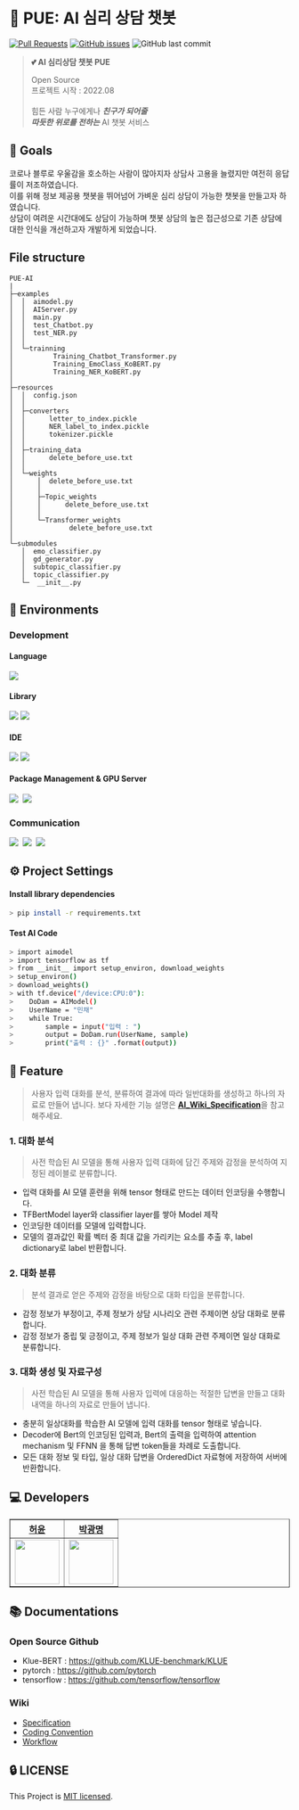 # 💬 PUE: AI 심리 상담 챗봇
[![Pull Requests](https://img.shields.io/github/issues-pr/PUE-AI-ChatBot/PUE-AI?style=for-the-badge)](https://github.com/PUE-AI-ChatBot/PUE-AI/pulls)
[![GitHub issues](https://img.shields.io/github/issues/PUE-AI-ChatBot/PUE-AI?style=for-the-badge)](https://github.com/PUE-AI-ChatBot/PUE-AI/issues)
![GitHub last commit](https://img.shields.io/github/last-commit/PUE-AI-ChatBot/PUE-AI?style=for-the-badge)
>  **:two_hearts: AI 심리상담 챗봇 PUE**  
>
> Open Source <br>
> 프로젝트 시작 : 2022.08 <br> <br>
> 힘든 사람 누구에게나 ***친구가 되어줄*** <br>
> ***따듯한 위로를 전하는*** AI 챗봇 서비스 <br> 
>
## 🥇 Goals


코로나 블루로 우울감을 호소하는 사람이 많아지자 상담사 고용을 늘렸지만 여전히 응답률이 저조하였습니다. <br>
이를 위해 정보 제공용 챗봇을 뛰어넘어 가벼운 심리 상담이 가능한 챗봇을 만들고자 하였습니다. <br>
상담이 여려운 시간대에도 상담이 가능하며 챗봇 상담의 높은 접근성으로 기존 상담에 대한 인식을 개선하고자 개발하게 되었습니다. <br>

## File structure
<div align="left">
    
    PUE-AI
    |
    ├─examples
    │  │  aimodel.py
    │  │  AIServer.py
    │  │  main.py
    │  │  test_Chatbot.py
    │  │  test_NER.py
    │  │
    │  └─trainning
    │          Training_Chatbot_Transformer.py
    │          Training_EmoClass_KoBERT.py
    │          Training_NER_KoBERT.py
    │
    ├─resources
    │  │  config.json
    │  │
    │  ├─converters
    │  │      letter_to_index.pickle
    │  │      NER_label_to_index.pickle
    │  │      tokenizer.pickle
    │  │
    │  ├─training_data
    │  │      delete_before_use.txt
    │  │
    │  └─weights
    │      │  delete_before_use.txt
    │      │
    │      ├─Topic_weights
    │      │      delete_before_use.txt
    │      │
    │      └─Transformer_weights
    │              delete_before_use.txt
    │
    └─submodules
       │  emo_classifier.py
       │  gd_generator.py
       │  subtopic_classifier.py
       │  topic_classifier.py
       └─  __init__.py
    
</div>


## 🔨 Environments
### Development
#### Language
<img src="https://img.shields.io/badge/python-3.9-blue?style=for-the-badge&logo=appveyor"/>

#### Library
<div>
  <img src="https://img.shields.io/badge/tensorflow-2.10.0-brightgreen?style=for-the-badge&logo=appveyor"/>
     <img src="https://img.shields.io/badge/transformers-4.21.3-yellow?style=for-the-badge&logo=appveyor"/>&nbsp
</div>

#### IDE
<div>
    <img src="https://img.shields.io/badge/VisualStudioCode-007ACC?style=for-the-badge&logo=Visual%20Studio%20Code&logoColor=white"/>
     <img src = "https://img.shields.io/badge/PyCharm-000000.svg?style=for-the-badge&logo=PyCharm&logoColor=white"/>&nbsp 
</div>

#### Package Management & GPU Server
<div>
    <img src="https://img.shields.io/badge/Anaconda-%2344A833.svg?style=for-the-badge&logo=anaconda&logoColor=white"/>&nbsp
    <img src="https://img.shields.io/badge/Google%20Colab-F9AB00.svg?style=for-the-badge&logo=Google-Colab&logoColor=white"/>&nbsp
</div>


### Communication
<div>
    <img src="https://img.shields.io/badge/ClickUp-7B68EE.svg?style=for-the-badge&logo=ClickUp&logoColor=white"/>&nbsp
    <img src="https://img.shields.io/badge/Slack-4A154B?style=for-the-badge&logo=Slack&logoColor=white"/>&nbsp
    <img src="https://img.shields.io/badge/GitHub-181717?style=for-the-badge&logo=GitHub&logoColor=white"/>&nbsp
</div>



## ⚙️ Project Settings
#### Install library dependencies

```bash
> pip install -r requirements.txt
```

#### Test AI Code

```bash
> import aimodel
> import tensorflow as tf
> from __init__ import setup_environ, download_weights
> setup_environ()
> download_weights()
> with tf.device("/device:CPU:0"):
>    DoDam = AIModel()
>    UserName = "민채"
>    while True:
>        sample = input("입력 : ")
>        output = DoDam.run(UserName, sample)
>        print("출력 : {}" .format(output))
```
## 📜 Feature
> 사용자 입력 대화를 분석, 분류하여 결과에 따라 일반대화를 생성하고 하나의 자료로 만들어 냅니다. 
보다 자세한 기능 설명은 [**AI_Wiki_Specification**](https://github.com/PUE-AI-ChatBot/PUE-AI/wiki/Specification)을 참고해주세요.
### 1. 대화 분석
> 사전 학습된 AI 모델을 통해 사용자 입력 대화에 담긴 주제와 감정을 분석하여 지정된 레이블로 분류합니다.
- 입력 대화를 AI 모델 훈련을 위해 tensor 형태로 만드는 데이터 인코딩을 수행합니다.
- TFBertModel layer와 classifier layer를 쌓아 Model 제작
- 인코딩한 데이터를 모델에 입력합니다.
- 모델의 결과값인 확률 벡터 중 최대 값을 가리키는 요소를 추출 후, label dictionary로 label 반환합니다.
### 2. 대화 분류
> 분석 결과로 얻은 주제와 감정을 바탕으로 대화 타입을 분류합니다.
- 감정 정보가 부정이고, 주제 정보가 상담 시나리오 관련 주제이면 상담 대화로 분류합니다.
- 감정 정보가 중립 및 긍정이고, 주제 정보가 일상 대화 관련 주제이면 일상 대화로 분류합니다.
### 3. 대화 생성 및 자료구성
> 사전 학습된 AI 모델을 통해 사용자 입력에 대응하는 적절한 답변을 만들고 대화 내역을 하나의 자료로 만들어 냅니다.
- 충분히 일상대화를 학습한 AI 모델에 입력 대화를 tensor 형태로 넣습니다.
- Decoder에 Bert의 인코딩된 입력과, Bert의 출력을 입력하여 attention mechanism 및 FFNN 을 통해 답변 token들을 차례로 도출합니다.
- 모든 대화 정보 및 타입, 일상 대화 답변을 OrderedDict 자료형에 저장하여 서버에 반환합니다.
## 💻 Developers
<div align="left">
    <table border="1">
        <th><a href="https://github.com/HeoYoon1">허윤</a></th>
        <th><a href="https://github.com/pangthing">박광명</a></th>
        <tr>
            <td>
                <img src="https://github.com/HeoYoon1.png" width='80' />
            </td>
            <td>
                <img src="https://github.com/pangthing.png" width='80' />
            </td>
        </tr>
    </table>
</div>

## 📚 Documentations

### Open Source Github
- Klue-BERT : https://github.com/KLUE-benchmark/KLUE
- pytorch : https://github.com/pytorch
- tensorflow : https://github.com/tensorflow/tensorflow

### Wiki
- [Specification](https://github.com/PUE-AI-ChatBot/PUE-AI/wiki/Specification)
- [Coding Convention](https://github.com/PUE-AI-ChatBot/PUE-AI/wiki/Coding-Convention)
- [Workflow](https://github.com/PUE-AI-ChatBot/PUE-AI/wiki/Workflow)

## 🔒 LICENSE
This Project is [MIT licensed](https://github.com/dnd-side-project/dnd-7th-3-frontend/blob/main/LICENSE).




